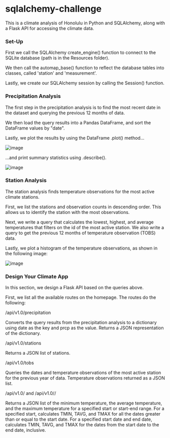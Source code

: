 # sqlalchemy-challenge
This is a climate analysis of Honolulu in Python and SQLAlchemy, along with a Flask API for accessing the climate data. 

### Set-Up
First we call the SQLAlchemy create_engine() function to connect to the SQLite database (path is in the Resources folder).

We then call the automap_base() function to reflect the database tables into classes, called 'station' and 'measurement'.

Lastly, we create our SQLAlchemy session by calling the Session() function.

### Precipitation Analysis
The first step in the precipitation analysis is to find the most recent date in the dataset and querying the previous 12 months of data.

We then load the query results into a Pandas DataFrame, and sort the DataFrame values by "date".

Lastly, we plot the results by using the DataFrame .plot() method...

![image](https://github.com/Rob-Cortes/sqlalchemy-challenge/assets/124944383/460a707a-b9af-4f6d-b8de-622e4d183708)

...and print summary statistics using .describe().

![image](https://github.com/Rob-Cortes/sqlalchemy-challenge/assets/124944383/39bf6b67-4f1e-4259-a35e-f6d5ecd831de)

### Station Analysis
The station analysis finds temperature observations for the most active climate stations. 

First, we list the stations and observation counts in descending order. This allows us to identify the station with the most observations.  

Next, we write a query that calculates the lowest, highest, and average temperatures that filters on the id of the most active station. We also write a query to get the previous 12 months of temperature observation (TOBS) data.

Lastly, we plot a histogram of the temperature observations, as shown in the following image:

![image](https://github.com/Rob-Cortes/sqlalchemy-challenge/assets/124944383/68cf5d31-b2f0-4628-9245-a78560c84ab1)

### Design Your Climate App
In this section, we design a Flask API based on the queries above.

First, we list all the available routes on the homepage. The routes do the following:

/api/v1.0/precipitation

Converts the query results from the precipitation analysis to a dictionary using date as the key and prcp as the value. Returns a JSON representation of the dictionary.

/api/v1.0/stations

Returns a JSON list of stations.

/api/v1.0/tobs

Queries the dates and temperature observations of the most active station for the previous year of data. Temperature observations returned as a JSON list.

/api/v1.0/<start> and /api/v1.0/<start>/<end>

Returns a JSON list of the minimum temperature, the average temperature, and the maximum temperature for a specified start or start-end range.
For a specified start, calculates TMIN, TAVG, and TMAX for all the dates greater than or equal to the start date.
For a specified start date and end date, calculates TMIN, TAVG, and TMAX for the dates from the start date to the end date, inclusive.
